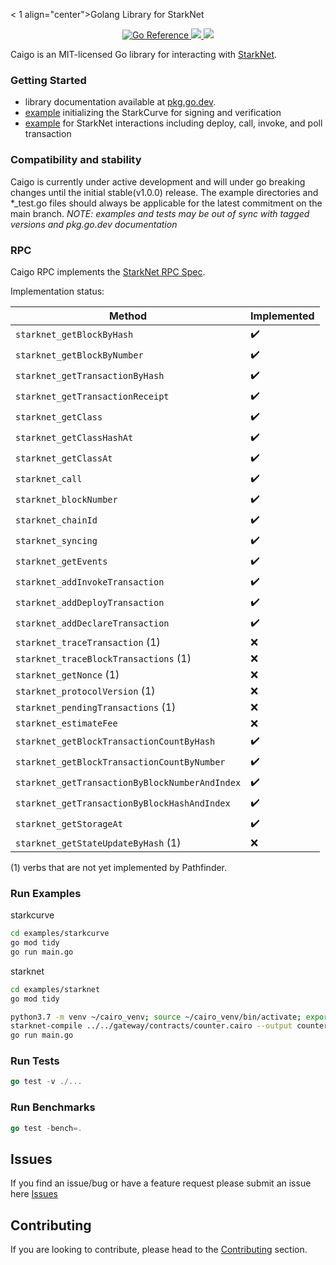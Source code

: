 <
1 align="center">Golang Library for StarkNet</h1>

<p align="center">
    <a href="https://pkg.go.dev/github.com/dontpanicdao/caigo">
        <img src="https://pkg.go.dev/badge/github.com/dontpanicdao/caigo.svg" alt="Go Reference">
    </a>
    <a href="https://github.com/dontpanicdao/caigo/blob/main/LICENSE">
        <img src="https://img.shields.io/badge/license-MIT-black">
    </a>
    <a href="https://starkware.co/">
        <img src="https://img.shields.io/badge/powered_by-StarkWare-navy">
    </a>
</p>

Caigo is an MIT-licensed Go library for interacting with [StarkNet](https://docs.starknet.io/docs/intro).

### Getting Started

- library documentation available at [pkg.go.dev](https://pkg.go.dev/github.com/dontpanicdao/caigo).
- [example](./examples/starkcurve) initializing the StarkCurve for signing and verification
- [example](./examples/starknet) for StarkNet interactions including deploy, call, invoke, and poll transaction

### Compatibility and stability

Caigo is currently under active development and will under go breaking changes until the initial stable(v1.0.0) release. The example directories and *_test.go files should always be applicable for the latest commitment on the main branch.
*NOTE: examples and tests may be out of sync with tagged versions and pkg.go.dev documentation*

### RPC

Caigo RPC implements the [StarkNet RPC Spec](https://github.com/starkware-libs/starknet-specs).

Implementation status:

| Method                        | Implemented           |
| ----------------------------- | --------------------- |
| `starknet_getBlockByHash` | :heavy_check_mark: |
| `starknet_getBlockByNumber` | :heavy_check_mark: |
| `starknet_getTransactionByHash` | :heavy_check_mark: |
| `starknet_getTransactionReceipt` | :heavy_check_mark: |
| `starknet_getClass` | :heavy_check_mark: |
| `starknet_getClassHashAt` | :heavy_check_mark: |
| `starknet_getClassAt` | :heavy_check_mark: |
| `starknet_call` | :heavy_check_mark: |
| `starknet_blockNumber` | :heavy_check_mark: |
| `starknet_chainId` | :heavy_check_mark: |
| `starknet_syncing` | :heavy_check_mark: |
| `starknet_getEvents` | :heavy_check_mark: |
| `starknet_addInvokeTransaction` | :heavy_check_mark: |
| `starknet_addDeployTransaction` | :heavy_check_mark: |
| `starknet_addDeclareTransaction` | :heavy_check_mark: |
| `starknet_traceTransaction` (1) | :x: |
| `starknet_traceBlockTransactions` (1) | :x: |
| `starknet_getNonce` (1) | :x: |
| `starknet_protocolVersion` (1) | :x: |
| `starknet_pendingTransactions` (1) | :x: |
| `starknet_estimateFee` | :x: |
| `starknet_getBlockTransactionCountByHash` | :heavy_check_mark: |
| `starknet_getBlockTransactionCountByNumber` | :heavy_check_mark: |
| `starknet_getTransactionByBlockNumberAndIndex` | :heavy_check_mark: |
| `starknet_getTransactionByBlockHashAndIndex` | :heavy_check_mark: |
| `starknet_getStorageAt` | :heavy_check_mark: |
| `starknet_getStateUpdateByHash` (1) | :x: |

(1) verbs that are not yet implemented by Pathfinder.

### Run Examples

starkcurve

```sh
cd examples/starkcurve
go mod tidy
go run main.go
```

starknet

```sh
cd examples/starknet
go mod tidy

python3.7 -m venv ~/cairo_venv; source ~/cairo_venv/bin/activate; export STARKNET_NETWORK=alpha-goerli
starknet-compile ../../gateway/contracts/counter.cairo --output counter_compiled.json
go run main.go
```

### Run Tests

```go
go test -v ./...
```

### Run Benchmarks

```go
go test -bench=.
```

## Issues

If you find an issue/bug or have a feature request please submit an issue here
[Issues](https://github.com/dontpanicdao/caigo/issues)

## Contributing

If you are looking to contribute, please head to the
[Contributing](https://github.com/dontpanicdao/caigo/blob/main/CONTRIBUTING.md) section.
